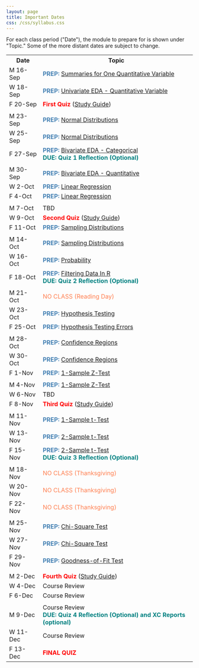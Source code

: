 ```yaml
---
layout: page
title: Important Dates
css: /css/syllabus.css
---
```


<div class="alert alert-info">
For each class period ("Date"), the module to prepare for is shown under "Topic." Some of the more distant dates are subject to change.
</div>

<table width="100%">
<tr><th width="18%">Date</th><th width="82%">Topic</th></tr>
<!---
<tr><td>W 4-Sep</td><td><span style="color:steelblue;font-weight:bold">PREP:</span> <a href="Syllabus-Current">Syllabus</a> and <a href="../modules/WhyStats">Why Stats is Important?</a></td></tr>
<tr><td>F 6-Sep</td><td><span style="color:steelblue;font-weight:bold">PREP:</span> <a href="../modules/FoundationalDefns">Foundational Definitions</a><br>
<span style="color:teal;font-weight:bold">EX DUE:</span> <a href="../modules/WhyStats">Why Stats is Important?</a></td></tr>
<tr><td></td><td></td></tr>

<tr><td>M 9-Sep</td><td><span style="color:steelblue;font-weight:bold">PREP:</span> <a href="../modules/DataProduction">Data Production</a></td></tr>
<tr><td>W 11-Sep</td><td><span style="color:steelblue;font-weight:bold">PREP:</span> <a href="../modules/GettingDataIntoR">Getting Data Into R</a></td></tr>
<tr><td>F 13-Sep</td><td><span style="color:steelblue;font-weight:bold">PREP:</span> <a href="../modules/UEDACat">Univariate EDA - Categorical</a></td></tr>
<tr><td></td><td></td></tr>
--->

<tr><td>M 16-Sep</td><td><span style="color:steelblue;font-weight:bold">PREP:</span> <a href="../modules/UEDAQuant1">Summaries for One Quantitative Variable</a></td></tr>
<tr><td>W 18-Sep</td><td><span style="color:steelblue;font-weight:bold">PREP:</span> <a href="../modules/UEDAQuant2">Univariate EDA - Quantitative Variable</a></td></tr>
<tr><td>F 20-Sep</td><td><span style="color:red;font-weight:bold">First Quiz</span> (<a href="QuizGuide/quiz1">Study Guide</a>)</td></tr>
<tr><td></td><td></td></tr>

<tr><td>M 23-Sep</td><td><span style="color:steelblue;font-weight:bold">PREP:</span> <a href="../modules/NormalDist">Normal Distributions</a></td></tr>
<tr><td>W 25-Sep</td><td><span style="color:steelblue;font-weight:bold">PREP:</span> <a href="../modules/NormalDist">Normal Distributions</a></td></tr>
<tr><td>F 27-Sep</td><td><span style="color:steelblue;font-weight:bold">PREP:</span> <a href="../modules/BEDACat">Bivariate EDA - Categorical</a><br>
<span style="color:teal;font-weight:bold">DUE: Quiz 1 Reflection (Optional)</span></td></tr>
<tr><td></td><td></td></tr>

<tr><td>M 30-Sep</td><td><span style="color:steelblue;font-weight:bold">PREP:</span> <a href="../modules/BEDAQuant">Bivariate EDA - Quantitative</a></td></tr>
<tr><td>W 2-Oct</td><td><span style="color:steelblue;font-weight:bold">PREP:</span> <a href="../modules/LinearRegression">Linear Regression</a></td></tr>
<tr><td>F 4-Oct</td><td><span style="color:steelblue;font-weight:bold">PREP:</span> <a href="../modules/LinearRegression">Linear Regression</a></td></tr>
<tr><td></td><td></td></tr>

<tr><td>M 7-Oct</td><td>TBD</td></tr>
<tr><td>W 9-Oct</td><td><span style="color:red;font-weight:bold">Second Quiz</span> (<a href="QuizGuide/quiz">Study Guide</a>)</td></tr>
<tr><td>F 11-Oct</td><td><span style="color:steelblue;font-weight:bold">PREP:</span> <a href="../modules/SamplingDist">Sampling Distributions</a></td></tr>
<tr><td></td><td></td></tr>

<tr><td>M 14-Oct</td><td><span style="color:steelblue;font-weight:bold">PREP:</span> <a href="../modules/SamplingDist">Sampling Distributions</a></td></tr>
<tr><td>W 16-Oct</td><td><span style="color:steelblue;font-weight:bold">PREP:</span> <a href="../modules/Probability">Probability</a></td></tr>
<tr><td>F 18-Oct</td><td><span style="color:steelblue;font-weight:bold">PREP:</span> <a href="../modules/FilteringDataInR">Filtering Data In R</a><br><span style="color:teal;font-weight:bold">DUE: Quiz 2 Reflection (Optional)</span></td></tr>
<tr><td></td><td></td></tr>

<tr><td>M 21-Oct</td><td><span style="color:coral">NO CLASS (Reading Day)</span></td></tr>
<tr><td>W 23-Oct</td><td><span style="color:steelblue;font-weight:bold">PREP:</span> <a href="../modules/HypTesting">Hypothesis Testing</a></td></tr>
<tr><td>F 25-Oct</td><td><span style="color:steelblue;font-weight:bold">PREP:</span> <a href="../modules/HypTestingErrs">Hypothesis Testing Errors</a></td></tr>
<tr><td></td><td></td></tr>

<tr><td>M 28-Oct</td><td><span style="color:steelblue;font-weight:bold">PREP:</span> <a href="../modules/ConfRegions">Confidence Regions</a></td></tr>
<tr><td>W 30-Oct</td><td><span style="color:steelblue;font-weight:bold">PREP:</span> <a href="../modules/ConfRegions">Confidence Regions</a></td></tr>
<tr><td>F 1-Nov</td><td><span style="color:steelblue;font-weight:bold">PREP:</span> <a href="../modules/1SampleZ">1-Sample Z-Test</a></td></tr>
<tr><td></td><td></td></tr>

<tr><td>M 4-Nov</td><td><span style="color:steelblue;font-weight:bold">PREP:</span> <a href="../modules/1SampleZ">1-Sample Z-Test</a></td></tr>
<tr><td>W 6-Nov</td><td>TBD</td></tr>
<tr><td>F 8-Nov</td><td><span style="color:red;font-weight:bold">Third Quiz</span> (<a href="QuizGuide/quiz">Study Guide</a>)</td></tr>
<tr><td></td><td></td></tr>

<tr><td>M 11-Nov</td><td><span style="color:steelblue;font-weight:bold">PREP:</span> <a href="../modules/1Samplet">1-Sample t-Test</a></td></tr>
<tr><td>W 13-Nov</td><td><span style="color:steelblue;font-weight:bold">PREP:</span> <a href="../modules/2Samplet">2-Sample t-Test</a></td></tr>
<tr><td>F 15-Nov</td><td><span style="color:steelblue;font-weight:bold">PREP:</span> <a href="../modules/2Samplet">2-Sample t-Test</a><br><span style="color:teal;font-weight:bold">DUE: Quiz 3 Reflection (Optional)</span></td></tr>
<tr><td></td><td></td></tr>

<tr><td>M 18-Nov</td><td><span style="color:coral">NO CLASS (Thanksgiving)</span></td></tr>
<tr><td>W 20-Nov</td><td><span style="color:coral">NO CLASS (Thanksgiving)</span></td></tr>
<tr><td>F 22-Nov</td><td><span style="color:coral">NO CLASS (Thanksgiving)</span></td></tr>
<tr><td></td><td></td></tr>

<tr><td>M 25-Nov</td><td><span style="color:steelblue;font-weight:bold">PREP:</span> <a href="../modules/ChiSquare">Chi-Square Test</a></td></tr>
<tr><td>W 27-Nov</td><td><span style="color:steelblue;font-weight:bold">PREP:</span> <a href="../modules/ChiSquare">Chi-Square Test</a></td></tr>
<tr><td>F 29-Nov</td><td><span style="color:steelblue;font-weight:bold">PREP:</span> <a href="../modules/GOFTest">Goodness-of-Fit Test</a></td></tr>
<tr><td></td><td></td></tr>

<tr><td>M 2-Dec</td><td><span style="color:red;font-weight:bold">Fourth Quiz</span> (<a href="QuizGuide/quiz">Study Guide</a>)</td></tr>
<tr><td>W 4-Dec</td><td>Course Review</td></tr>
<tr><td>F 6-Dec</td><td>Course Review</td></tr>
<tr><td></td><td></td></tr>

<tr><td>M 9-Dec</td>
    <td>Course Review<br><span style="color:teal;font-weight:bold">DUE: Quiz 4 Reflection (Optional) and XC Reports (optional)</span></td></tr>
<tr><td>W 11-Dec</td><td>Course Review</td></tr>
<tr><td>F 13-Dec</td>
    <td colspan="2"><span style="color:red;font-weight:bold">FINAL QUIZ</span></td></tr>
</table>
